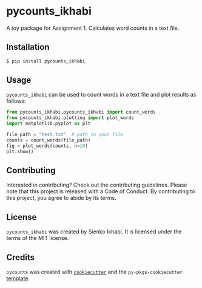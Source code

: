 # pycounts_ikhabi

A toy package for Assignment 1. Calculates word counts in a text file.

## Installation

```bash
$ pip install pycounts_ikhabi
```

## Usage

`pycounts_ikhabi` can be used to count words in a text file and plot results
as follows:

```python
from pycounts_ikhabi.pycounts_ikhabi import count_words
from pycounts_ikhabi.plotting import plot_words
import matplotlib.pyplot as plt

file_path = "test.txt"  # path to your file
counts = count_words(file_path)
fig = plot_words(counts, n=10)
plt.show()
```

## Contributing

Interested in contributing? Check out the contributing guidelines. 
Please note that this project is released with a Code of Conduct. 
By contributing to this project, you agree to abide by its terms.

## License

`pycounts_ikhabi` was created by Sienko Ikhabi. It is licensed under the terms
of the MIT license.

## Credits

`pycounts` was created with 
[`cookiecutter`](https://cookiecutter.readthedocs.io/en/latest/) and 
the `py-pkgs-cookiecutter` 
[template](https://github.com/py-pkgs/py-pkgs-cookiecutter).
